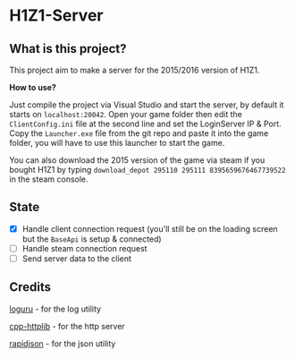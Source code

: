 # H1Z1-Server

## What is this project?

This project aim to make a server for the 2015/2016 version of H1Z1.

**How to use?**

Just compile the project via Visual Studio and start the server, by default it starts on `localhost:20042`.
Open your game folder then edit the `ClientConfig.ini` file at the second line and set the LoginServer IP & Port.
Copy the `Launcher.exe` file from the git repo and paste it into the game folder, you will have to use this launcher to start the game.

You can also download the 2015 version of the game via steam if you bought H1Z1 by typing `download_depot 295110 295111 8395659676467739522` in the steam console.

## State

- [x] Handle client connection request (you'll still be on the loading screen but the `BaseApi` is setup & connected)
- [ ] Handle steam connection request 
- [ ] Send server data to the client

## Credits

[loguru](https://github.com/emilk/loguru) - for the log utility

[cpp-httplib](https://github.com/ChriisH/cpp-httplib) - for the http server

[rapidjson](https://github.com/) - for the json utility
